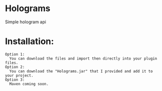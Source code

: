 # Holograms
Simple hologram api

# Installation:
    Option 1:
      You can download the files and import then directly into your plugin files.
    Option 2:
      You can download the "Holograms.jar" that I provided and add it to your project. 
    Option 3:
      Maven coming soon.
